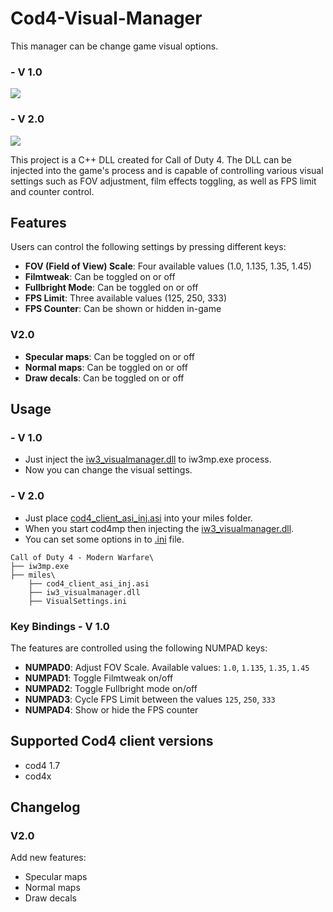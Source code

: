 # Cod4-Visual-Manager
This manager can be change game visual options.

### - V 1.0
![](https://github.com/Istyu/Cod4-Visual-Manager/blob/main/iw3_visual.gif)
### - V 2.0
![](https://github.com/Istyu/Cod4-Visual-Manager/blob/main/iw3_visual2.gif)

This project is a C++ DLL created for Call of Duty 4. The DLL can be injected into the game's process and is capable of controlling various visual settings such as FOV adjustment, film effects toggling, as well as FPS limit and counter control.

## Features

Users can control the following settings by pressing different keys:

- **FOV (Field of View) Scale**: Four available values (1.0, 1.135, 1.35, 1.45)
- **Filmtweak**: Can be toggled on or off
- **Fullbright Mode**: Can be toggled on or off
- **FPS Limit**: Three available values (125, 250, 333)
- **FPS Counter**: Can be shown or hidden in-game
### V2.0
- **Specular maps**: Can be toggled on or off
- **Normal maps**: Can be toggled on or off
- **Draw decals**: Can be toggled on or off


## Usage

### - V 1.0
- Just inject the [iw3_visualmanager.dll](https://github.com/Istyu/Cod4-Visual-Manager/releases/tag/IW3visual) to iw3mp.exe process.
- Now you can change the visual settings.

### - V 2.0
- Just place [cod4_client_asi_inj.asi](https://github.com/Istyu/Cod4-Visual-Manager/releases/download/IW3Visual/cod4_client_asi_inj.asi) into your miles folder. 
- When you start cod4mp then injecting the [iw3_visualmanager.dll](https://github.com/Istyu/Cod4-Visual-Manager/releases/tag/IW3Visual).
- You can set some options in to [.ini](https://github.com/Istyu/Cod4-Visual-Manager/releases/download/IW3Visual/VisualSettings.ini) file.
```
Call of Duty 4 - Modern Warfare\
├── iw3mp.exe
├── miles\
    ├── cod4_client_asi_inj.asi
    ├── iw3_visualmanager.dll
    ├── VisualSettings.ini
```

### Key Bindings - V 1.0

The features are controlled using the following NUMPAD keys:

- **NUMPAD0**: Adjust FOV Scale. Available values: `1.0`, `1.135`, `1.35`, `1.45`
- **NUMPAD1**: Toggle Filmtweak on/off
- **NUMPAD2**: Toggle Fullbright mode on/off
- **NUMPAD3**: Cycle FPS Limit between the values `125`, `250`, `333`
- **NUMPAD4**: Show or hide the FPS counter

## Supported Cod4 client versions
- cod4 1.7
- cod4x

## Changelog
### V2.0 
Add new features: 
- Specular maps
- Normal maps
- Draw decals

